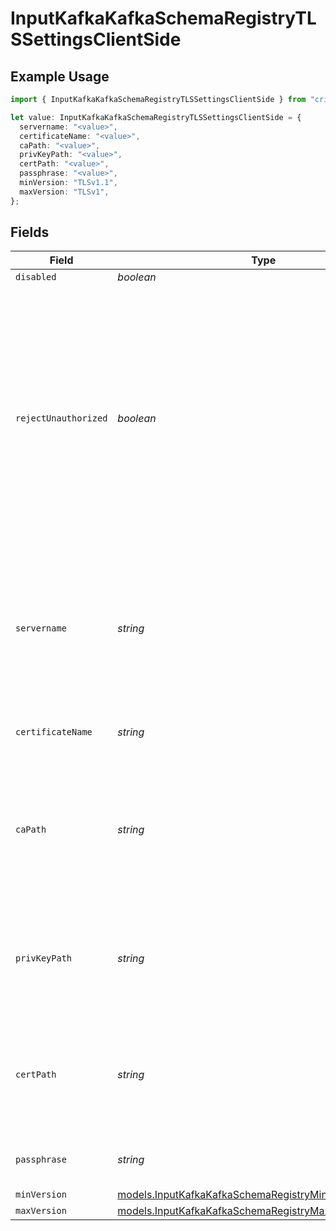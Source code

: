 # InputKafkaKafkaSchemaRegistryTLSSettingsClientSide

## Example Usage

```typescript
import { InputKafkaKafkaSchemaRegistryTLSSettingsClientSide } from "cribl-control-plane/models";

let value: InputKafkaKafkaSchemaRegistryTLSSettingsClientSide = {
  servername: "<value>",
  certificateName: "<value>",
  caPath: "<value>",
  privKeyPath: "<value>",
  certPath: "<value>",
  passphrase: "<value>",
  minVersion: "TLSv1.1",
  maxVersion: "TLSv1",
};
```

## Fields

| Field                                                                                                                                                                                                                                     | Type                                                                                                                                                                                                                                      | Required                                                                                                                                                                                                                                  | Description                                                                                                                                                                                                                               |
| ----------------------------------------------------------------------------------------------------------------------------------------------------------------------------------------------------------------------------------------- | ----------------------------------------------------------------------------------------------------------------------------------------------------------------------------------------------------------------------------------------- | ----------------------------------------------------------------------------------------------------------------------------------------------------------------------------------------------------------------------------------------- | ----------------------------------------------------------------------------------------------------------------------------------------------------------------------------------------------------------------------------------------- |
| `disabled`                                                                                                                                                                                                                                | *boolean*                                                                                                                                                                                                                                 | :heavy_minus_sign:                                                                                                                                                                                                                        | N/A                                                                                                                                                                                                                                       |
| `rejectUnauthorized`                                                                                                                                                                                                                      | *boolean*                                                                                                                                                                                                                                 | :heavy_minus_sign:                                                                                                                                                                                                                        | Reject certificates that are not authorized by a CA in the CA certificate path, or by another<br/>                    trusted CA (such as the system's). Defaults to Enabled. Overrides the toggle from Advanced Settings, when also present. |
| `servername`                                                                                                                                                                                                                              | *string*                                                                                                                                                                                                                                  | :heavy_minus_sign:                                                                                                                                                                                                                        | Server name for the SNI (Server Name Indication) TLS extension. It must be a host name, and not an IP address.                                                                                                                            |
| `certificateName`                                                                                                                                                                                                                         | *string*                                                                                                                                                                                                                                  | :heavy_minus_sign:                                                                                                                                                                                                                        | The name of the predefined certificate                                                                                                                                                                                                    |
| `caPath`                                                                                                                                                                                                                                  | *string*                                                                                                                                                                                                                                  | :heavy_minus_sign:                                                                                                                                                                                                                        | Path on client in which to find CA certificates to verify the server's cert. PEM format. Can reference $ENV_VARS.                                                                                                                         |
| `privKeyPath`                                                                                                                                                                                                                             | *string*                                                                                                                                                                                                                                  | :heavy_minus_sign:                                                                                                                                                                                                                        | Path on client in which to find the private key to use. PEM format. Can reference $ENV_VARS.                                                                                                                                              |
| `certPath`                                                                                                                                                                                                                                | *string*                                                                                                                                                                                                                                  | :heavy_minus_sign:                                                                                                                                                                                                                        | Path on client in which to find certificates to use. PEM format. Can reference $ENV_VARS.                                                                                                                                                 |
| `passphrase`                                                                                                                                                                                                                              | *string*                                                                                                                                                                                                                                  | :heavy_minus_sign:                                                                                                                                                                                                                        | Passphrase to use to decrypt private key                                                                                                                                                                                                  |
| `minVersion`                                                                                                                                                                                                                              | [models.InputKafkaKafkaSchemaRegistryMinimumTLSVersion](../models/inputkafkakafkaschemaregistryminimumtlsversion.md)                                                                                                                      | :heavy_minus_sign:                                                                                                                                                                                                                        | N/A                                                                                                                                                                                                                                       |
| `maxVersion`                                                                                                                                                                                                                              | [models.InputKafkaKafkaSchemaRegistryMaximumTLSVersion](../models/inputkafkakafkaschemaregistrymaximumtlsversion.md)                                                                                                                      | :heavy_minus_sign:                                                                                                                                                                                                                        | N/A                                                                                                                                                                                                                                       |